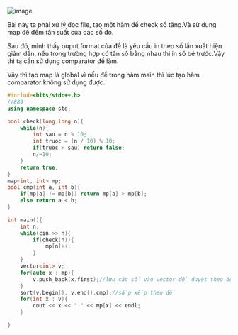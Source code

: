 ![image](https://github.com/Llam-a/Practice_Cpp/assets/115911041/d77ad792-96ad-472d-99da-2be0ac613a25)

Bài này ta phải xử lý đọc file, tạo một hàm để check số tăng.Và sử dụng map đề đếm tần suất của các số đó.

Sau đó, mình thấy ouput format của đề là yêu cầu in theo số lần xuất hiện giảm dần, nếu trong trường hợp có tần số bằng nhau thì in số bé trước.Vậy thì ta cần sử dụng comparator để làm.

Vậy thì tạo map là global vì nếu để trong hàm main thì lúc tạo hàm comparator không sử dụng được.

```cpp
#include<bits/stdc++.h>
//889
using namespace std;

bool check(long long n){
    while(n){
        int sau = n % 10;
        int truoc = (n / 10) % 10;
        if(truoc > sau) return false;
        n/=10;
    }
    return true;
}
map<int, int> mp;
bool cmp(int a, int b){
    if(mp[a] != mp[b]) return mp[a] > mp[b];
    else return a < b;
}

int main(){
    int n;
    while(cin >> n){
        if(check(n)){
            mp[n]++;
        }
    }
    vector<int> v;
    for(auto x : mp){
        v.push_back(x.first);//lưu các số vào vector đề duyệt theo đề
    }
    sort(v.begin(), v.end(),cmp);//sắp xếp theo đề
    for(int x : v){
        cout << x << " " << mp[x] << endl;
    }

}
```


